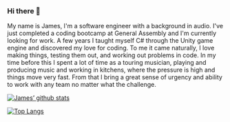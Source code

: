 ### Hi there 👋

My name is James, I'm a software engineer with a background in audio. I've just completed a coding bootcamp at General Assembly and I'm currently looking for work. A few years I taught myself C# through the Unity game engine and discovered my love for coding. To me it came naturally, I love making things, testing them out, and working out problems in code. In my time before this I spent a lot of time as a touring musician, playing and producing music and working in kitchens, where the pressure is high and things move very fast. From that I bring a great sense of urgency and ability to work with any team no matter what the challenge.

[![James’ github stats](https://github-readme-stats.vercel.app/api?username=jsullivan2847)](https://github.com/jsullivan2847)

[![Top Langs](https://github-readme-stats.vercel.app/api/top-langs/?username=jsullivan2847&layout=compact)](https://github.com/jsullivan2847)

<!--
**jsullivan2847/jsullivan2847** is a ✨ _special_ ✨ repository because its `README.md` (this file) appears on your GitHub profile.

Here are some ideas to get you started:

- 🔭 I’m currently working on ... a map guessing game
- 🌱 I’m currently learning ... JQUERY
- 👯 I’m looking to collaborate on ... any project! Video games! Web app!
- 🤔 I’m looking for help with ... 
- 💬 Ask me about ...
- 📫 How to reach me: ... jsullivan2847@gmail.com
- 😄 Pronouns: ... he / him
- ⚡ Fun fact: ...
-->
